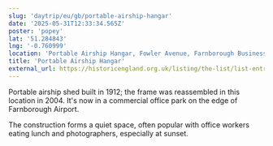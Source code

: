 ```yaml
---
slug: 'daytrip/eu/gb/portable-airship-hangar'
date: '2025-05-31T12:33:34.565Z'
poster: 'popey'
lat: '51.284843'
lng: '-0.760999'
location: 'Portable Airship Hangar, Fowler Avenue, Farnborough Business Park, Farnborough, Rushmoor, Hampshire, England, GU14 7JF, United Kingdom'
title: 'Portable Airship Hangar'
external_url: https://historicengland.org.uk/listing/the-list/list-entry/1393074
---
```

Portable airship shed built in 1912; the frame was reassembled in this location in 2004. It's now in a commercial office park on the edge of Farnborough Airport.

The construction forms a quiet space, often popular with office workers eating lunch and photographers, especially at sunset.